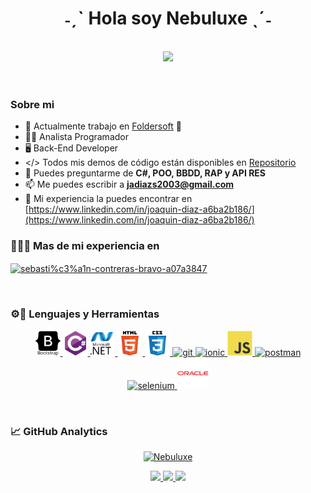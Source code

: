 <!DOCTYPE html>
<html lang="es">
<head>
  <meta charset="UTF-8">
<!--  <style>
    body {
      background-color: black;
      color: white;
    }
  </style>
-->
</head>
<body>

<header>
<div align="center">
  <h1 align="center">˗ˏˋ Hola soy <b>Nebuluxe</b> ˎˊ˗</h1>
  <br>
  <img src="https://media.licdn.com/dms/image/D5616AQEPEx7PfOaNUQ/profile-displaybackgroundimage-shrink_350_1400/0/1704745681030?e=1710374400&v=beta&t=gfn0cOt17oIdsI70F7DOnJqGB2Z31MGRU4pkI5Oxa9Q">
  <h1 align="center"></h1>
</div>
</header>
<main>
<h3 align="left"> Sobre mi </h3>

- 🏢 Actualmente trabajo en <a href="https://www.foldersoft.net/">Foldersoft</a> 🏢
- 🧑‍🎓 Analista Programador
- 🖥️ Back-End Developer
- </> Todos mis demos de código están disponibles en <a href="https://github.com/Arataki-Oni">Repositorio</a>
- 💬 Puedes preguntarme de **C#, POO, BBDD, RAP y API RES**
- 📫 Me puedes escribir a **jadiazs2003@gmail.com**
- 📄 Mi experiencia la puedes encontrar en [https://www.linkedin.com/in/joaquin-diaz-a6ba2b186/](https://www.linkedin.com/in/joaquin-diaz-a6ba2b186/)

<h3 align="left">👨🏻‍💻 Mas de mi experiencia en</h3>
<p align="left">
<a href="https://www.linkedin.com/in/joaquin-diaz-a6ba2b186/" target="blank"><img align="center" src="https://raw.githubusercontent.com/rahuldkjain/github-profile-readme-generator/master/src/images/icons/Social/linked-in-alt.svg" alt="sebasti%c3%a1n-contreras-bravo-a07a3847" height="30" width="40" /></a>
</p>

<br>

<h3 align="left">⚙️🔧 Lenguajes y Herramientas </h3>
<p align="center">
  <a href="https://getbootstrap.com" target="_blank" rel="noreferrer"> <img src="https://raw.githubusercontent.com/devicons/devicon/master/icons/bootstrap/bootstrap-plain-wordmark.svg" alt="bootstrap" width="40" height="40"/> </a>
  <a href="https://www.w3schools.com/cs/" target="_blank" rel="noreferrer"> <img src="https://raw.githubusercontent.com/devicons/devicon/master/icons/csharp/csharp-original.svg" alt="csharp" width="40" height="40"/> </a> 
  <a href="https://dotnet.microsoft.com/" target="_blank" rel="noreferrer"> <img src="https://raw.githubusercontent.com/devicons/devicon/master/icons/dot-net/dot-net-original-wordmark.svg" alt="dotnet" width="40" height="40"/> </a> 
  <a href="https://www.w3.org/html/" target="_blank" rel="noreferrer"> <img src="https://raw.githubusercontent.com/devicons/devicon/master/icons/html5/html5-original-wordmark.svg" alt="html5" width="40" height="40"/> </a>
  <a href="https://www.w3schools.com/css/" target="_blank" rel="noreferrer"> <img src="https://raw.githubusercontent.com/devicons/devicon/master/icons/css3/css3-original-wordmark.svg" alt="css3" width="40" height="40"/> </a> 
  <a href="https://git-scm.com/" target="_blank" rel="noreferrer"> <img src="https://www.vectorlogo.zone/logos/git-scm/git-scm-icon.svg" alt="git" width="40" height="40"/> </a> 
  <a href="https://ionicframework.com" target="_blank" rel="noreferrer"> <img src="https://upload.wikimedia.org/wikipedia/commons/d/d1/Ionic_Logo.svg" alt="ionic" width="40" height="40"/> </a>  
  <a href="https://developer.mozilla.org/en-US/docs/Web/JavaScript" target="_blank" rel="noreferrer"> <img src="https://raw.githubusercontent.com/devicons/devicon/master/icons/javascript/javascript-original.svg" alt="javascript" width="40" height="40"/> </a>  
  <a href="https://postman.com" target="_blank" rel="noreferrer"> <img src="https://www.vectorlogo.zone/logos/getpostman/getpostman-icon.svg" alt="postman" width="40" height="40"/> </a> 
  <a href="https://www.selenium.dev" target="_blank" rel="noreferrer"> <img src="https://raw.githubusercontent.com/detain/svg-logos/780f25886640cef088af994181646db2f6b1a3f8/svg/selenium-logo.svg" alt="selenium" width="40" height="40"/> </a> 
  <a href="https://www.oracle.com/" target="_blank" rel="noreferrer"> <img src="https://raw.githubusercontent.com/devicons/devicon/master/icons/oracle/oracle-original.svg" alt="oracle" width="50" height="50"/> </a> 
</p>

<br>

<h3 align="left">📈 GitHub Analytics</h3>

<div align="center">
  <p align="center"> <a href="https://github.com/ryo-ma/github-profile-trophy"><img src="https://github-profile-trophy.vercel.app/?username=Nebuluxe&theme=dark" alt="Nebuluxe" /></a> </p>
  <a href="https://github.com/Nebuluxe">
    <img height="150em" src="https://github-readme-stats-eight-theta.vercel.app/api?username=Nebuluxe&show_icons=true&theme=dark&include_all_commits=true&count_private=true"/>
    <img height="150em" src="https://github-readme-stats-eight-theta.vercel.app/api/top-langs/?username=Nebuluxe&layout=compact&langs_count=8&theme=dark"/>
    <img height="150em" src="https://github-readme-stats.vercel.app/api?username=Nebuluxe&show_icons=true&hide=contribs,prs&cache_seconds=86400&theme=dark"/>
    <!-- <img height="150em" src="https://github-readme-streak-stats.herokuapp.com/?user=Nebuluxe&theme=dark"/></p> -->
  </a>
</div>
</main>
<h1 align="center"></h1>
</body>
</html>



